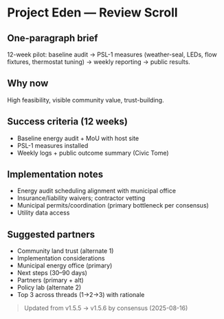 # Project Eden — Review Scroll

## One-paragraph brief
12-week pilot: baseline audit → PSL-1 measures (weather-seal, LEDs, flow fixtures, thermostat tuning) → weekly reporting → public results.

## Why now
High feasibility, visible community value, trust-building.

## Success criteria (12 weeks)
- Baseline energy audit + MoU with host site
- PSL-1 measures installed
- Weekly logs + public outcome summary (Civic Tome)

## Implementation notes
- Energy audit scheduling alignment with municipal office
- Insurance/liability waivers; contractor vetting
- Municipal permits/coordination (primary bottleneck per consensus)
- Utility data access

## Suggested partners
- Community land trust (alternate 1)
- Implementation considerations
- Municipal energy office (primary)
- Next steps (30–90 days)
- Partners (primary + alt)
- Policy lab (alternate 2)
- Top 3 across threads (1→2→3) with rationale

> Updated from v1.5.5 → v1.5.6 by consensus (2025-08-16)

